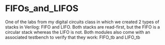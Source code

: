 # FIFOs_and_LIFOS
One of the labs from my digital circuits class in which we created 2 types of stacks in Verilog: FIFO and LIFO. Both stacks are read-first, but the FIFO is a circular stack whereas the LIFO is not. Both modules also come with an associated testbench to verify that they work: FIFO_tb and LIFO_tb
